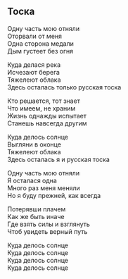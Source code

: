 ## Тоска

Одну часть мою отняли  
Оторвали от меня  
Одна сторона медали  
Дым густеет без огня

Куда делася река  
Исчезают берега  
Тяжелеют облака  
Здесь осталась только русская тоска

Кто решается, тот знает  
Что имеем, не храним  
Жизнь однажды испытает  
Станешь навсегда другим

Куда делось солнце  
Выгляни в оконце  
Тяжелеют облака  
Здесь осталась я и русская тоска

Одну часть мою отняли  
Я осталася одна  
Много раз меня меняли  
Но я буду прежней, как всегда

Потерявши плачем  
Как же быть иначе  
Где взять силы и взглянуть  
Чтоб увидеть верный путь

Куда делось солнце  
Куда делось солнце  
Куда делось солнце  
Куда делось солнце
